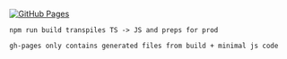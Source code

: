 
[![GitHub Pages](https://img.shields.io/badge/GitHub-Pages-brightgreen)](https://tshjustin.github.io/asyncio_visuals/)
```
npm run build transpiles TS -> JS and preps for prod

gh-pages only contains generated files from build + minimal js code

```
